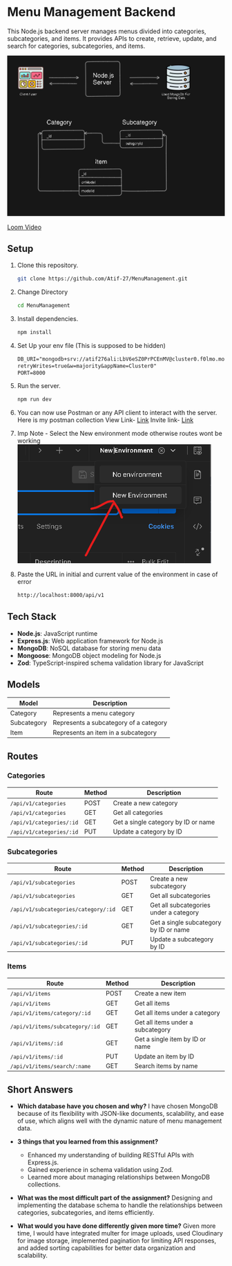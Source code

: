# Menu Management Backend

This Node.js backend server manages menus divided into categories, subcategories, and items. It provides APIs to create, retrieve, update, and search for categories, subcategories, and items.

![alt text](assets/image2.png)


[Loom Video]()

## Setup

1. Clone this repository.

   ```bash
   git clone https://github.com/Atif-27/MenuManagement.git
   ```

2. Change Directory

   ```bash
   cd MenuManagement
   ```

3. Install dependencies.

   ```bash
   npm install
   ```

4. Set Up your env file (This is supposed to be hidden)

    ```env
    DB_URI="mongodb+srv://atif276ali:LbV6eSZ0PrPCEnMV@cluster0.f0lmo.mongodb.net/?retryWrites=true&w=majority&appName=Cluster0"
    PORT=8000
    ```

5. Run the server.

   ```bash
   npm run dev
   ```

6. You can now use Postman or any API client to interact with the server. Here is my postman collection 
View Link- [Link](https://www.postman.com/universal-meadow-613074/menumanagement/overview)
Invite link- [Link](https://app.getpostman.com/join-team?invite_code=59561c5c468aa0b9aca29f31836a7e9a9897b8599300b5cd9d928663d27622f2&target_code=f2a8695391a3261c86acd14f6eee8ce6)
7. Imp Note - Select the New environment mode otherwise routes wont be working
   ![alt text](assets/image.png)


8. Paste the URL in initial and current value of the environment in case of error
    ```bash
    http://localhost:8000/api/v1
    ```



## Tech Stack

- **Node.js**: JavaScript runtime
- **Express.js**: Web application framework for Node.js
- **MongoDB**: NoSQL database for storing menu data
- **Mongoose**: MongoDB object modeling for Node.js
- **Zod**: TypeScript-inspired schema validation library for JavaScript

## Models

| Model       | Description                            |
| ----------- | -------------------------------------- |
| Category    | Represents a menu category             |
| Subcategory | Represents a subcategory of a category |
| Item        | Represents an item in a subcategory    |


## Routes

### Categories

| Route                    | Method | Description                         |
| ------------------------ | ------ | ----------------------------------- |
| `/api/v1/categories`     | POST   | Create a new category               |
| `/api/v1/categories`     | GET    | Get all categories                  |
| `/api/v1/categories/:id` | GET    | Get a single category by ID or name |
| `/api/v1/categories/:id` | PUT    | Update a category by ID             |

### Subcategories

| Route                                | Method | Description                            |
| ------------------------------------ | ------ | -------------------------------------- |
| `/api/v1/subcategories`              | POST   | Create a new subcategory               |
| `/api/v1/subcategories`              | GET    | Get all subcategories                  |
| `/api/v1/subcategories/category/:id` | GET    | Get all subcategories under a category |
| `/api/v1/subcategories/:id`          | GET    | Get a single subcategory by ID or name |
| `/api/v1/subcategories/:id`          | PUT    | Update a subcategory by ID             |

### Items

| Route                           | Method | Description                       |
| ------------------------------- | ------ | --------------------------------- |
| `/api/v1/items`                 | POST   | Create a new item                 |
| `/api/v1/items`                 | GET    | Get all items                     |
| `/api/v1/items/category/:id`    | GET    | Get all items under a category    |
| `/api/v1/items/subcategory/:id` | GET    | Get all items under a subcategory |
| `/api/v1/items/:id`             | GET    | Get a single item by ID or name   |
| `/api/v1/items/:id`             | PUT    | Update an item by ID              |
| `/api/v1/items/search/:name`    | GET    | Search items by name              |

## Short Answers

- **Which database have you chosen and why?**
  I have chosen MongoDB because of its flexibility with JSON-like documents, scalability, and ease of use, which aligns well with the dynamic nature of menu management data.

- **3 things that you learned from this assignment?**

  - Enhanced my understanding of building RESTful APIs with Express.js.
  - Gained experience in schema validation using Zod.
  - Learned more about managing relationships between MongoDB collections.

- **What was the most difficult part of the assignment?**
  Designing and implementing the database schema to handle the relationships between categories, subcategories, and items efficiently.

- **What would you have done differently given more time?**
  Given more time, I would have integrated multer for image uploads, used Cloudinary for image storage, implemented pagination for limiting API responses, and added sorting capabilities for better data organization and scalability.
